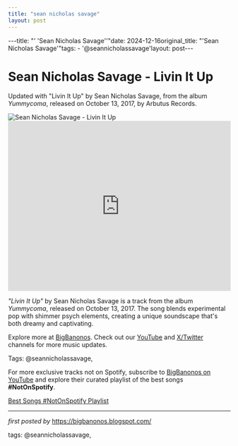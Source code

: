 ```yaml
---
title: "sean nicholas savage"
layout: post
---
```

---title: "' 'Sean Nicholas Savage''"date: 2024-12-16original_title: "'Sean Nicholas Savage'"tags:  - '@seannicholassavage'layout: post---<!-- Title of the Post --><h1 >Sean Nicholas Savage - Livin It Up</h1> <!-- Introductory Text --><p >Updated with "Livin It Up" by Sean Nicholas Savage, from the album *Yummycoma*, released on October 13, 2017, by Arbutus Records.</p> <!-- Featured Image --><div > <img src="https://encrypted-tbn0.gstatic.com/images?q=tbn:ANd9GcQWwPu9tF6ZoBZF6PMGy2fPaR-35J-CPqSUNA&s" alt="Sean Nicholas Savage - Livin It Up" /></div> <!-- YouTube Video Embed --><div > <iframe width="100%" height="385" src="https://www.youtube.com/embed/a5e5UvKmdsE" title="Sean Nicholas Savage - Livin It Up" frameborder="0" allow="accelerometer; autoplay; clipboard-write; encrypted-media; gyroscope; picture-in-picture; web-share" referrerpolicy="strict-origin-when-cross-origin" allowfullscreen></iframe></div> <!-- Song Information --><div > <p><em>"Livin It Up"</em> by Sean Nicholas Savage is a track from the album *Yummycoma*, released on October 13, 2017. The song blends experimental pop with shimmer psych elements, creating a unique soundscape that's both dreamy and captivating.</p></div> <!-- Footer Links --><div > <p>Explore more at <a href="https://bigbanonos.blogspot.com/" target="_blank">BigBanonos</a>. Check out our <a href="https://www.youtube.com/@BigBanonos" target="_blank">YouTube</a> and <a href="https://x.com/bigbanonos" target="_blank">X/Twitter</a> channels for more music updates.</p></div> <!-- Tags --><p >Tags: @seannicholassavage,</p><!--Subscribe and Playlist Links--><div>    <p>For more exclusive tracks not on Spotify, subscribe to <a href="https://www.youtube.com/@BigBanonos" target="_blank">BigBanonos on YouTube</a> and explore their curated playlist of the best songs <strong>#NotOnSpotify</strong>.</p>    <p><a href="https://www.youtube.com/playlist?list=PLtuNtuTatqI0kFahUCbtbfenC_ET5O_tr" target="_blank">Best Songs #NotOnSpotify Playlist<br /></a></p></div><hr /><p><em>first posted by</em> <a href="https://bigbanonos.blogspot.com/" rel="noopener" target="_new">https://bigbanonos.blogspot.com/</a></p><p>tags: @seannicholassavage,</p>